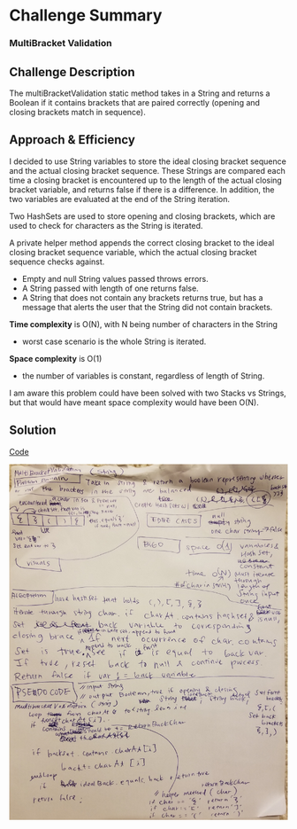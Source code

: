 # Challenge Summary
### MultiBracket Validation

## Challenge Description
The multiBracketValidation static method takes in a String and returns a Boolean if it contains
brackets that are paired correctly (opening and closing brackets match in sequence).

## Approach & Efficiency
I decided to use String variables to store the ideal closing bracket sequence and the 
actual closing bracket sequence. These Strings are compared each time a closing bracket
is encountered up to the length of the actual closing bracket variable, and returns false
if there is a difference. In addition, the two variables are evaluated at the end of the
String iteration.

Two HashSets are used to store opening and closing brackets, which are used to check
for characters as the String is iterated.

A private helper method appends the correct closing bracket to the ideal closing bracket
sequence variable, which the actual closing bracket sequence checks against.

+ Empty and null String values passed throws errors.
+ A String passed with length of one returns false.
+ A String that does not contain any brackets returns true, but has a message
that alerts the user that the String did not contain brackets.

**Time complexity** is O(N), with N being number of characters in the String 
- worst case scenario is the whole String is iterated.

**Space complexity** is O(1)
- the number of variables is constant, regardless of length of String.

I am aware this problem could have been solved with two Stacks vs Strings, but that would
have meant space complexity would have been O(N).

## Solution
[Code](./src/main/java/multibracketvalidation/MultiBracketValidation.java)

![whiteboard image](../assets/bracket.jpg)